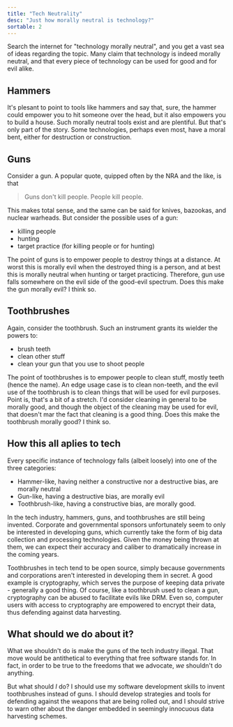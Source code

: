 ```yaml
---
title: "Tech Neutrality"
desc: "Just how morally neutral is technology?"
sortable: 2
---
```


Search the internet for "technology morally neutral", and you get a vast sea of ideas regarding the topic. Many claim that technology is indeed morally neutral, and that every piece of technology can be used for good and for evil alike.

## Hammers

It's plesant to point to tools like hammers and say that, sure, the hammer could empower you to hit someone over the head, but it also empowers you to build a house. Such morally neutral tools exist and are plentiful. But that's only part of the story. Some technologies, perhaps even most, have a moral bent, either for destruction or construction.

## Guns

Consider a gun. A popular quote, quipped often by the NRA and the like, is that

>Guns don't kill people. People kill people.

This makes total sense, and the same can be said for knives, bazookas, and nuclear warheads. But consider the possible uses of a gun:

 * killing people
 * hunting
 * target practice (for killing people or for hunting)

The point of guns is to empower people to destroy things at a distance. At worst this is morally evil when the destroyed thing is a person, and at best this is morally neutral when hunting or target practicing. Therefore, gun use falls somewhere on the evil side of the good-evil spectrum. Does this make the gun morally evil? I think so.

## Toothbrushes

Again, consider the toothbrush. Such an instrument grants its wielder the powers to:

 * brush teeth
 * clean other stuff
 * clean your gun that you use to shoot people

The point of toothbrushes is to empower people to clean stuff, mostly teeth (hence the name). An edge usage case is to clean non-teeth, and the evil use of the toothbrush is to clean things that will be used for evil purposes. Point is, that's a bit of a stretch. I'd consider cleaning in general to be morally good, and though the object of the cleaning may be used for evil, that doesn't mar the fact that cleaning is a good thing. Does this make the toothbrush morally good? I think so.

## How this all aplies to tech

Every specific instance of technology falls (albeit loosely) into one of the three categories:

 * Hammer-like, having neither a constructive nor a destructive bias, are morally neutral
 * Gun-like, having a destructive bias, are morally evil
 * Toothbrush-like, having a constructive bias, are morally good.

In the tech industry, hammers, guns, and toothbrushes are still being invented. Corporate and governmental sponsors unfortunately seem to only be interested in developing guns, which currently take the form of big data collection and processing technologies. Given the money being thrown at them, we can expect their accuracy and caliber to dramatically increase in the coming years.

Toothbrushes in tech tend to be open source, simply because governments and corporations aren't interested in developing them in secret. A good example is cryptography, which serves the purpose of keeping data private - generally a good thing. Of course, like a toothbrush used to clean a gun, cryptography can be abused to facilitate evils like DRM. Even so, computer users with access to cryptography are empowered to encrypt their data, thus defending against data harvesting.

## What should we do about it?

What we shouldn't do is make the guns of the tech industry illegal. That move would be antithetical to everything that free software stands for. In fact, in order to be true to the freedoms that we advocate, _we_ shouldn't do anything.

But what should _I_ do? I should use my software development skills to invent toothbrushes instead of guns. I should develop strategies and tools for defending against the weapons that are being rolled out, and I should strive to warn other about the danger embedded in seemingly innocuous data harvesting schemes.
